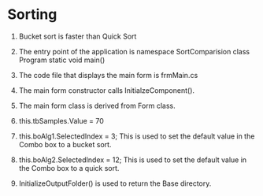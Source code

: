 # Sorting

1. Bucket sort is faster than Quick Sort
2. The entry point of the application is namespace SortComparision class Program static void main()
3. The code file that displays the main form is frmMain.cs
4. The main form constructor calls InitialzeComponent().
5. The main form class is derived from Form class.
6. this.tbSamples.Value = 70
7. this.boAlg1.SelectedIndex = 3; This is used to set the default value in the Combo box to a bucket sort.

8. this.boAlg2.SelectedIndex = 12; This is used to set the default value in the Combo box to a quick sort.

10. InitializeOutputFolder()  is used to return the Base directory.
